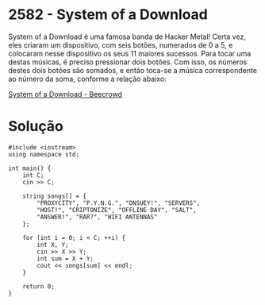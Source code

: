 # 2582 - System of a Download

System of a Download é uma famosa banda de Hacker Metal! Certa vez, eles criaram um dispositivo, com seis botões, numerados de 0 a 5, e colocaram nesse dispositivo os seus 11 maiores sucessos. Para tocar uma destas músicas, é preciso pressionar dois botões. Com isso, os números destes dois botões são somados, e então toca-se a música correspondente ao número da soma, conforme a relação abaixo:

[System of a Download - Beecrowd](https://judge.beecrowd.com/pt/problems/view/2582)

# Solução
```
#include <iostream>
using namespace std;

int main() {
    int C;
    cin >> C;
    
    string songs[] = {
        "PROXYCITY", "P.Y.N.G.", "DNSUEY!", "SERVERS", 
        "HOST!", "CRIPTONIZE", "OFFLINE DAY", "SALT", 
        "ANSWER!", "RAR?", "WIFI ANTENNAS"
    };
    
    for (int i = 0; i < C; ++i) {
        int X, Y;
        cin >> X >> Y;
        int sum = X + Y;
        cout << songs[sum] << endl;
    }
    
    return 0;
}
```